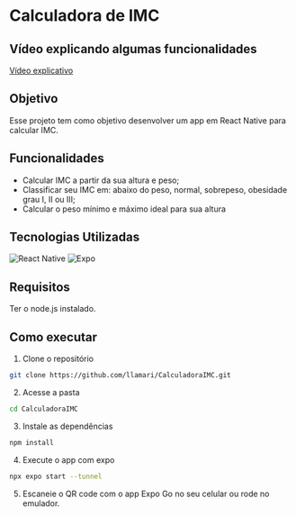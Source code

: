 # Calculadora de IMC
## Vídeo explicando algumas funcionalidades 
[Vídeo explicativo](https://youtu.be/1PmD349tAf4?si=SFTrBHJsp4sTNXc-)

## Objetivo
Esse projeto tem como objetivo desenvolver um app em React Native para calcular IMC.

## Funcionalidades
- Calcular IMC a partir da sua altura e peso;
- Classificar seu IMC em: abaixo do peso, normal, sobrepeso, obesidade grau I, II ou III;
- Calcular o peso mínimo e máximo ideal para sua altura

## Tecnologias Utilizadas

![React Native](https://img.shields.io/badge/react_native-%2320232a.svg?style=for-the-badge&logo=react&logoColor=%2361DAFB)
![Expo](https://img.shields.io/badge/expo-1C1E24?style=for-the-badge&logo=expo&logoColor=#D04A37)

## Requisitos
Ter o node.js instalado.

## Como executar
1. Clone o repositório
```bash
git clone https://github.com/llamari/CalculadoraIMC.git
```
2. Acesse a pasta
```bash
cd CalculadoraIMC
```
3. Instale as dependências
```bash
npm install
```
4. Execute o app com expo
```bash
npx expo start --tunnel
```
5. Escaneie o QR code com o app Expo Go no seu celular ou rode no emulador.
